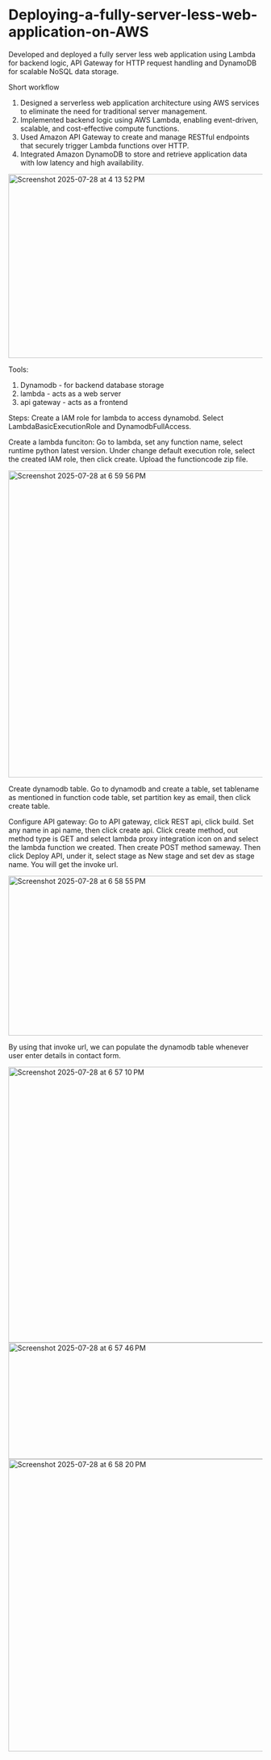 # Deploying-a-fully-server-less-web-application-on-AWS
Developed and deployed a fully server less web application using Lambda for backend logic, API Gateway for HTTP request handling and DynamoDB for scalable NoSQL data storage.

Short workflow
1. Designed a serverless web application architecture using AWS services to eliminate the need for traditional server management.
2. Implemented backend logic using AWS Lambda, enabling event-driven, scalable, and cost-effective compute functions.
3. Used Amazon API Gateway to create and manage RESTful endpoints that securely trigger Lambda functions over HTTP.
4. Integrated Amazon DynamoDB to store and retrieve application data with low latency and high availability.
   
<img width="804" height="365" alt="Screenshot 2025-07-28 at 4 13 52 PM" src="https://github.com/user-attachments/assets/599786f0-00f2-40bd-8e07-a2e64d0ef0da" />

Tools:
1. Dynamodb - for backend database storage
2. lambda - acts as a web server
3. api gateway - acts as a frontend

Steps:
Create a IAM role for lambda to access dynamobd. Select LambdaBasicExecutionRole and DynamodbFullAccess. 

Create a lambda funciton: Go to lambda, set any function name, select runtime python latest version. Under change default execution role, select the created IAM role, then click create. Upload the functioncode zip file.

<img width="1154" height="609" alt="Screenshot 2025-07-28 at 6 59 56 PM" src="https://github.com/user-attachments/assets/4490d32a-0dff-4d7c-955b-304b8db3d603" />

Create dynamodb table. Go to dynamodb and create a table, set tablename as mentioned in function code table, set partition key as email, then click create table.

Configure API gateway: Go to API gateway, click REST api, click build. Set any name in api name, then click create api. Click create method, out method type is GET and select lambda proxy integration icon on and select the lambda function we created. Then create POST method sameway. Then click Deploy API, under it, select stage as New stage and set dev as stage name. You will get the invoke url.

<img width="1110" height="317" alt="Screenshot 2025-07-28 at 6 58 55 PM" src="https://github.com/user-attachments/assets/30143d2b-533d-4437-aef6-514d1641f2f3" />

By using that invoke url, we can populate the dynamodb table whenever user enter details in contact form.

<img width="528" height="547" alt="Screenshot 2025-07-28 at 6 57 10 PM" src="https://github.com/user-attachments/assets/c2f2e4fd-d662-4620-9575-35d653aad6ce" />

<img width="912" height="231" alt="Screenshot 2025-07-28 at 6 57 46 PM" src="https://github.com/user-attachments/assets/6e43df70-9651-48c1-8402-34efac905d5a" />

<img width="1125" height="580" alt="Screenshot 2025-07-28 at 6 58 20 PM" src="https://github.com/user-attachments/assets/daa7f760-294c-4460-921a-d0a72d43e78b" />
